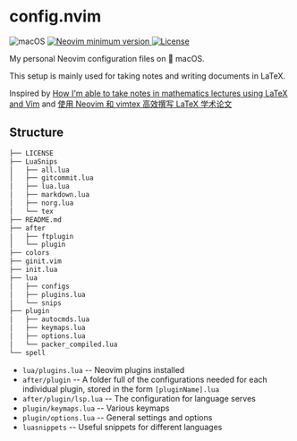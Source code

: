 # config.nvim

<p>
    <a>
        <img alt="macOS" src="https://img.shields.io/badge/macOS-%23.svg?style=flat-square&logo=apple&color=000000&logoColor=white" />
    </a>
    <a href="https://github.com/neovim/neovim/releases/tag/nightly">
        <img src="https://img.shields.io/badge/Neovim-0.9-blueviolet.svg?style=flat-square&logo=Neovim&logoColor=green" alt="Neovim minimum version"/>
    </a>
    <a href="https://github.com/jdhao/nvim-config/blob/master/LICENSE">
        <img src="https://img.shields.io/github/license/mathjiajia/config.nvim?style=flat-square&logo=GNU&label=License" alt="License"/>
    </a>
</p>

My personal Neovim configuration files on &#63743; macOS.

This setup is mainly used for taking notes and writing documents in LaTeX.

Inspired by [How I'm able to take notes in mathematics lectures using LaTeX and Vim](https://castel.dev/post/lecture-notes-1/)
and [使用 Neovim 和 vimtex 高效撰写 LaTeX 学术论文](https://sspai.com/post/64080)

## Structure

```txt
├── LICENSE
├── LuaSnips
│   ├── all.lua
│   ├── gitcommit.lua
│   ├── lua.lua
│   ├── markdown.lua
│   ├── norg.lua
│   └── tex
├── README.md
├── after
│   ├── ftplugin
│   └── plugin
├── colors
├── ginit.vim
├── init.lua
├── lua
│   ├── configs
│   ├── plugins.lua
│   └── snips
├── plugin
│   ├── autocmds.lua
│   ├── keymaps.lua
│   ├── options.lua
│   └── packer_compiled.lua
└── spell
```

- `lua/plugins.lua` -- Neovim plugins installed
- `after/plugin` -- A folder full of the configurations needed for each individual plugin,
  stored in the form `[pluginName].lua`
- `after/plugin/lsp.lua` -- The configuration for language serves
- `plugin/keymaps.lua` -- Various keymaps
- `plugin/options.lua` -- General settings and options
- `luasnippets` -- Useful snippets for different languages
